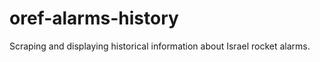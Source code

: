 oref-alarms-history
===================

Scraping and displaying historical information about Israel rocket alarms.
